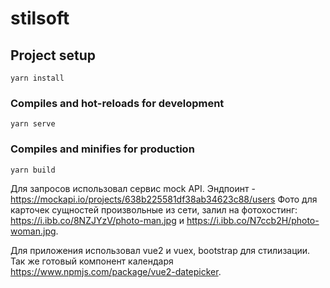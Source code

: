 # stilsoft

## Project setup
```
yarn install
```

### Compiles and hot-reloads for development
```
yarn serve
```

### Compiles and minifies for production
```
yarn build
```
Для запросов использовал сервис mock API. Эндпоинт -  https://mockapi.io/projects/638b225581df38ab34623c88/users
Фото для карточек сущностей произвольные из сети, залил на фотохостинг:
https://i.ibb.co/8NZJYzV/photo-man.jpg и https://i.ibb.co/N7ccb2H/photo-woman.jpg.

Для приложения использовал vue2 и vuex, bootstrap для стилизации. Так же готовый компонент календаря https://www.npmjs.com/package/vue2-datepicker.

